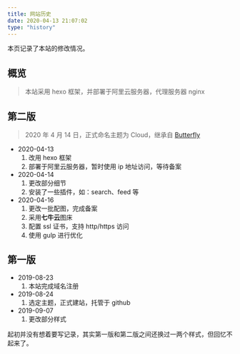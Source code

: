 ```yaml
---
title: 网站历史
date: 2020-04-13 21:07:02
type: "history"
---
```


本页记录了本站的修改情况。

## 概览
> 本站采用 hexo 框架，并部署于阿里云服务器，代理服务器 nginx

## 第二版

> 2020 年 4 月 14 日，正式命名主题为 Cloud，继承自 [Butterfly](https://github.com/jerryc127/hexo-theme-butterfly)

* 2020-04-13
  1. 改用 hexo 框架
  2. 部署于阿里云服务器，暂时使用 ip 地址访问，等待备案
* 2020-04-14
  1. 更改部分细节
  2. 安装了一些插件，如：search、feed 等
* 2020-04-16
  1. 更改一批配图，完成备案
  2. 采用**七牛云**图床
  3. 配置 ssl 证书，支持 http/https 访问
  4. 使用 gulp 进行优化

## 第一版

* 2019-08-23
  1. 本站完成域名注册
* 2019-08-24
  1. 选定主题，正式建站，托管于 github
* 2019-09-07
  1. 更改部分样式

起初并没有想着要写记录，其实第一版和第二版之间还换过一两个样式，但回忆不起来了。
